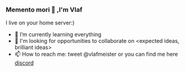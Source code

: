 ###                                                     Memento mori 👋 ,I'm Vlaf
I live on your home server:)
- 🌱 I’m currently learning everything
- 👯 I'm looking for opportunities to collaborate on <expected ideas, brilliant ideas>
- 📫 How to reach me: tweet @vlafmeister or you can find me here [discord](https://discord.gg/RzHnsgwmKz)


